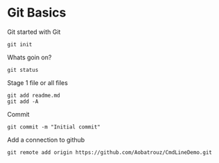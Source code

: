 # Git Basics

Git started with Git
```
git init
```

Whats goin on?
```
git status
```

Stage 1 file or all files
```
git add readme.md
git add -A
```

Commit
```
git commit -m "Initial commit"
```

Add a connection to github
```
git remote add origin https://github.com/Aobatrouz/CmdLineDemo.git
```


